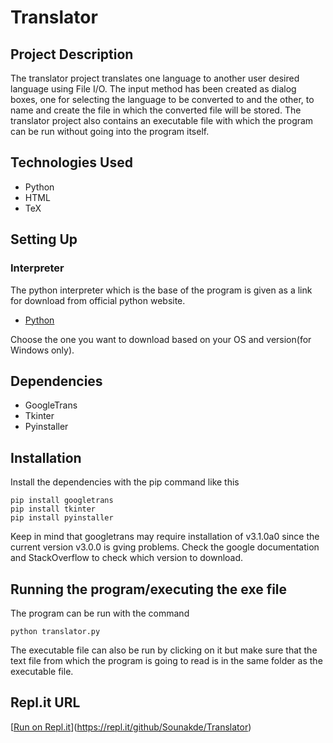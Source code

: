 ﻿#  Translator

## Project Description

The translator project translates one language to another user desired language using File I/O. The input method has been created as dialog boxes, one for selecting the language to be converted to and the other, to name and create the file in which the converted file will be stored. The translator project also contains an executable file with which the program can be run without going into the program itself.

## Technologies Used

* Python
* HTML
* TeX

## Setting Up

### Interpreter

The python interpreter which is the base of the program is given as a link for download from official python website.

* [Python](https://www.python.org/)

Choose the one you want to download based on your OS and version(for Windows only).

## Dependencies

* GoogleTrans
* Tkinter
* Pyinstaller

## Installation

Install the dependencies with the pip command like this

    pip install googletrans
    pip install tkinter
    pip install pyinstaller

Keep in mind that googletrans may require installation of v3.1.0a0 since the current version v3.0.0 is gving problems. Check the google documentation and StackOverflow to check which version to download.

## Running the program/executing the exe file

The program can be run with the command

    python translator.py

The executable file can also be run by clicking on it but make sure that the text file from which the program is going to read is in the same folder as the executable file.

## Repl.it URL
[[Run on Repl.it](https://repl.it/badge/github/Sounakde/Translator)](https://repl.it/github/Sounakde/Translator)

